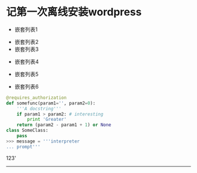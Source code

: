 # 记第一次离线安装wordpress
- 嵌套列表1
 + 嵌套列表2
 + 嵌套列表3
 - 嵌套列表4
  * 嵌套列表5
- 嵌套列表6

``` python
@requires_authorization
def somefunc(param1='', param2=0):
    '''A docstring'''
    if param1 > param2: # interesting
        print 'Greater'
    return (param2 - param1 + 1) or None
class SomeClass:
    pass
>>> message = '''interpreter
... prompt'''
 ```
123'
<hr>

